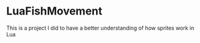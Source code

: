 # LuaFishMovement
This is a project I did to have a better understanding of how sprites work in Lua
